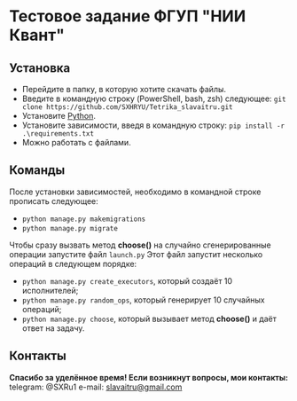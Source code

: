 # Тестовое задание ФГУП "НИИ Квант"

## Установка

- Перейдите в папку, в которую хотите скачать файлы.
- Введите в командную строку (PowerShell, bash, zsh) следующее:
`git clone https://github.com/SXHRYU/Tetrika_slavaitru.git`
- Установите [Python](https://www.python.org/downloads/).
- Установите зависимости, введя в командную строку:
`pip install -r .\requirements.txt`
- Можно работать с файлами.

## Команды

После установки зависимостей, необходимо в командной строке прописать следующее:
- `python manage.py makemigrations`
- `python manage.py migrate`

Чтобы сразу вызвать метод **choose()** на случайно сгенерированные операции запустите файл `launch.py`
Этот файл запустит несколько операций в следующем порядке:
- `python manage.py create_executors`, который создаёт 10 исполнителей;
- `python manage.py random_ops`, который генерирует 10 случайных операций;
- `python manage.py choose`, который вызывает метод **choose()** и даёт ответ на задачу.

## Контакты

**Спасибо за уделённое время! Если возникнут вопросы, мои контакты:**
telegram: @SXRu1
e-mail: slavaitru@gmail.com

